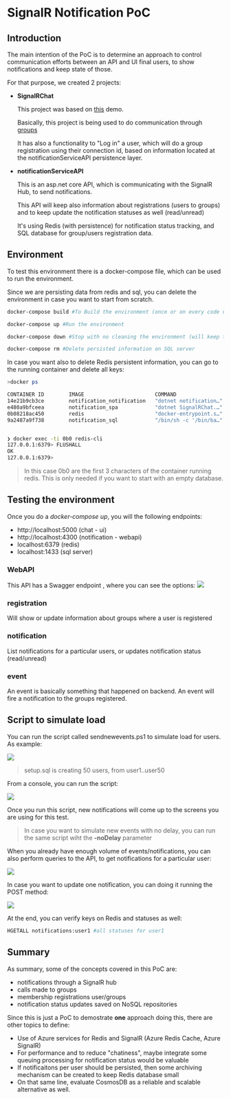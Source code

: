 # SignalR Notification PoC

## Introduction

The main intention of the PoC is to determine an approach to control communication efforts between an API and UI final users, to show notifications and keep state of those.

For that purpose, we created 2 projects:
- **SignalRChat**

    This project was based on [this](https://docs.microsoft.com/en-us/aspnet/core/tutorials/signalr?view=aspnetcore-3.1&tabs=visual-studio) demo.

    Basically, this project is being used to do communication through [groups](https://docs.microsoft.com/en-us/aspnet/core/signalr/groups?view=aspnetcore-3.1)

    It has also a functionality to "Log in" a user, which will do a group registration using their connection id, based on information located at the notificationServiceAPI persistence layer.


- **notificationServiceAPI**
  
    This is an asp.net core API, which is communicating with the SignalR Hub, to send notifications.

    This API will keep also information about registrations (users to groups) and to keep update the notification statuses as well (read/unread)

    It's using Redis (with persistence) for notification status tracking, and SQL database for group/users registration data.

## Environment

To test this environment there is a docker-compose file, which can be used to run the environment.

Since we are persisting data from redis and sql, you can delete the environment in case you want to start from scratch.

````bash
docker-compose build #To Build the environment (once or on every code update)

docker-compose up #Run the environment

docker-compose down #Stop with no cleaning the environment (will keep the state)

docker-compose rm #Delete persisted information on SQL server
````

In case you want also to delete Redis persistent information, you can go to the running container and delete all keys:

````bash
>docker ps 

CONTAINER ID        IMAGE                       COMMAND                  CREATED             STATUS              PORTS                    NAMES
14e21b9cb3ce        notification_notification   "dotnet notification…"   34 minutes ago      Up 3 seconds        0.0.0.0:4300->80/tcp     notification_notification_1
e480a9bfceea        notification_spa            "dotnet SignalRChat.…"   37 minutes ago      Up 3 seconds        0.0.0.0:5000->80/tcp     notification_spa_1
0b08218ac450        redis                       "docker-entrypoint.s…"   37 minutes ago      Up 3 seconds        0.0.0.0:6379->6379/tcp   notification_redis_1
9a2487a9f738        notification_sql            "/bin/sh -c '/bin/ba…"   37 minutes ago      Up 3 seconds        0.0.0.0:1433->1433/tcp   notification_sql_1


❯ docker exec -ti 0b0 redis-cli
127.0.0.1:6379> FLUSHALL
OK
127.0.0.1:6379>
````

> In this case 0b0 are the first 3 characters of the container running redis. This is only needed if you want to start with an empty database.


## Testing the environment

Once you do a *docker-compose up*, you will the following endpoints:
- http://localhost:5000 (chat - ui)
- http://localhost:4300 (notification - webapi)
- localhost:6379 (redis)
- localhost:1433 (sql server)

### WebAPI

This API has a Swagger endpoint , where you can see the options:
![](imgs/2020-08-18-15-29-13.png)

### registration

Will show or update information about groups where a user is registered

### notification

List notifications for a particular users, or updates notification status (read/unread)

### event

An event is basically something that happened on backend.
An event will fire a notification to the groups registered.

## Script to simulate load

You can run the script called sendnewevents.ps1 to simulate load for users.
As example:

![](imgs/2020-08-18-15-35-52.png)

> setup.sql is creating 50 users, from user1..user50

From a console, you can run the script: 

![](imgs/2020-08-18-15-38-10.png)

Once you run this script, new notifications will come up to the screens you are using for this test.

> In case you want to simulate new events with no delay, you can run the same script wiht the **-noDelay** parameter

When you already have enough volume of events/notifications, you can also perform queries to the API, to get notifications for a particular user:

![](imgs/2020-08-18-15-41-04.png)

In case you want to update one notification, you can doing it running the POST method:

![](imgs/2020-08-18-15-42-14.png)

At the end, you can verify keys on Redis and statuses as well:

````bash
HGETALL notifications:user1 #all statuses for user1
````

## Summary

As summary, some of the concepts covered in this PoC are:
- notifications through a SignalR hub
- calls made to groups
- membership registrations user/groups
- notification status updates saved on NoSQL repositories

Since this is just a PoC to demostrate **one** approach doing this, there are other topics to define:
- Use of Azure services for Redis and SignalR (Azure Redis Cache, Azure SignalR)
- For performance and to reduce "chatiness", maybe integrate some queuing processing for notification status would be valuable
- If notificaitons per user should be persisted, then some archiving mechanism can be created to keep Redis database small
- On that same line, evaluate CosmosDB as a reliable and scalable alternative as well.


